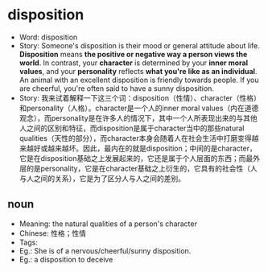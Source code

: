 # disposition

- Word: disposition
- Story: Someone's disposition is their mood or general attitude about life. **Disposition** means **the positive or negative way a person views the world**. In contrast, your **character** is determined by your **inner moral values**, and your **personality** reflects **what you're like as an individual**. An animal with an excellent disposition is friendly towards people. If you are cheerful, you're often said to have a sunny disposition.
- Story: 我来试着解释一下这三个词：disposition（性情）、character（性格）和personality（人格）。character是一个人的inner moral values（内在道德观念），而personality是在许多人的情况下，其中一个人所表现出来的与其他人之间的区别和特征，而disposition是属于character当中的那些natural qualities（天性的部分），而character本身会随着人在社会生活中打磨变得越来越好或越来越坏。因此，最内在的就是disposition；中间的是character，它是在disposition基础之上发展起来的，它还是属于个人层面的东西；而最外层的是personality，它是在character基础之上衍生的，它具有的社会性（人与人之间的关系），它是为了区分人与人之间的差别。

## noun

- Meaning: the natural qualities of a person's character
- Chinese: 性格；性情
- Tags: 
- Eg.: She is of a nervous/cheerful/sunny disposition.
- Eg.: a disposition to deceive

